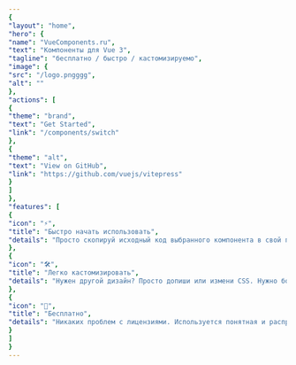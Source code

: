```yaml
---
{
"layout": "home",
"hero": {
"name": "VueComponents.ru",
"text": "Компоненты для Vue 3",
"tagline": "бесплатно / быстро / кастомизируемо",
"image": {
"src": "/logo.pngggg",
"alt": ""
},
"actions": [
{
"theme": "brand",
"text": "Get Started",
"link": "/components/switch"
},
{
"theme": "alt",
"text": "View on GitHub",
"link": "https://github.com/vuejs/vitepress"
}
]
},
"features": [
{
"icon": "⚡️",
"title": "Быстро начать использовать",
"details": "Просто скопируй исходный код выбранного компонента в свой проект, устанавливать npm зависимости не нужно. Используется JS и CSS, чтобы работать без изменений конфигурации."
},
{
"icon": "🛠️",
"title": "Легко кастомизировать",
"details": "Нужен другой дизайн? Просто допиши или измени CSS. Нужно больше функциональности? Компоненты легко расширить."
},
{
"icon": "🖖",
"title": "Бесплатно",
"details": "Никаких проблем с лицензиями. Используется понятная и распространенная MIT license. Компоненты можно использовать в любых проектах, в том числе коммерческих."
}
]
}
---
```

